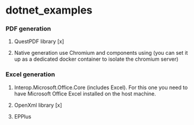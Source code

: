 # dotnet_examples

### PDF generation

1) QuestPDF library [x]

2) Native generation use Chromium and components using (you can set it up as a dedicated docker container to isolate the chromium server)

### Excel generation

1) Interop.Microsoft.Office.Core (includes Excel). For this one you need to have Microsoft Office Excel installed on the host machine.

2) OpenXml library [x]

3) EPPlus
